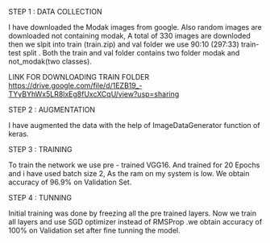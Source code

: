 STEP 1 : DATA COLLECTION


I have downloaded the Modak images from google. Also random images are downloaded not containing modak, A total of 330 images are downloded then we slpit into train (train.zip) and val folder we use 90:10 (297:33) train-test split . Both the train and val folder contains two folder modak and not_modak(two classes). 

LINK FOR DOWNLOADING TRAIN FOLDER
https://drive.google.com/file/d/1EZB19_-TYyBYhWx5LR8lxEg8fUxcXCqU/view?usp=sharing

STEP 2 : AUGMENTATION

I have augmented the data with the help of ImageDataGenerator function of keras.

STEP 3 : TRAINING



To train the network we use pre - trained VGG16. And trained for 20 Epochs and i have used batch size 2, As the ram on my system is low. We obtain accuracy of 96.9% on Validation Set.


STEP 4 : TUNNING



Initial training was done by freezing all the pre trained layers. Now we train all layers and use SGD optimizer instead of RMSProp .we obtain accuracy of 100% on Validation set after fine tunning the model.







